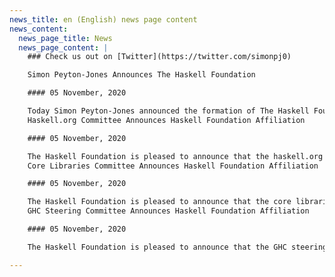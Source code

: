 ```yaml
---
news_title: en (English) news page content
news_content:
  news_page_title: News
  news_page_content: |
    ### Check us out on [Twitter](https://twitter.com/simonpj0)

    Simon Peyton-Jones Announces The Haskell Foundation

    #### 05 November, 2020

    Today Simon Peyton-Jones announced the formation of The Haskell Foundation, a non-profit organization focused on increasing adoption of the Haskell programming language. Name Pending will serve as the Executive Director of the new foundation, alongside interim board members Simon Peyton-Jones, Simon Marlow, and Ed Kmett.
    Haskell.org Committee Announces Haskell Foundation Affiliation

    #### 05 November, 2020

    The Haskell Foundation is pleased to announce that the haskell.org committee has voted to affiliate with the Haskell Foundation.
    Core Libraries Committee Announces Haskell Foundation Affiliation

    #### 05 November, 2020

    The Haskell Foundation is pleased to announce that the core libraries committee has voted to affiliate with the Haskell Foundation.
    GHC Steering Committee Announces Haskell Foundation Affiliation

    #### 05 November, 2020

    The Haskell Foundation is pleased to announce that the GHC steering committee has voted to affiliate with the Haskell Foundation.

---    
```

